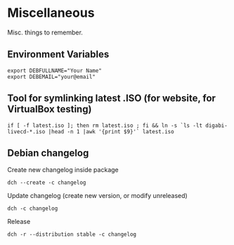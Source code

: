 Miscellaneous
===================================
Misc. things to remember.

## Environment Variables
    export DEBFULLNAME="Your Name"
    export DEBEMAIL="your@email"


## Tool for symlinking latest .ISO (for website, for VirtualBox testing)
    if [ -f latest.iso ]; then rm latest.iso ; fi && ln -s `ls -lt digabi-livecd-*.iso |head -n 1 |awk '{print $9}'` latest.iso

## Debian changelog
Create new changelog inside package

    dch --create -c changelog

Update changelog (create new version, or modify unreleased)

    dch -c changelog

Release

    dch -r --distribution stable -c changelog

